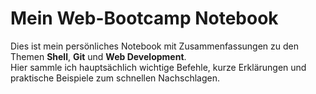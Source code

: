 # Mein Web-Bootcamp Notebook

Dies ist mein persönliches Notebook mit Zusammenfassungen zu den Themen **Shell**, **Git** und **Web Development**.  
Hier sammle ich hauptsächlich wichtige Befehle, kurze Erklärungen und praktische Beispiele zum schnellen Nachschlagen.